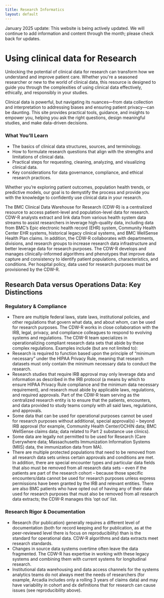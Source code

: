 ```yaml
---
title: Research Informatics
layout: default
---
```

January 2025 update: This website is being actively updated. We will continue to add information and content through the month; please check back for updates.

# Using clinical data for Research
Unlocking the potential of clinical data for research can transform how we understand and improve patient care. Whether you're a seasoned researcher or new to the world of clinical data, this resource is designed to guide you through the complexities of using clinical data effectively, ethically, and responsibly in your studies.

Clinical data is powerful, but navigating its nuances—from data collection and interpretation to addressing biases and ensuring patient privacy—can be daunting. This site provides practical tools, guidance, and insights to empower you, helping you ask the right questions, design meaningful studies, and make data-driven decisions.

### What You’ll Learn
- The basics of clinical data structures, sources, and terminology.
- How to formulate research questions that align with the strengths and limitations of clinical data.
- Practical steps for requesting, cleaning, analyzing, and visualizing clinical data.
- Key considerations for data governance, compliance, and ethical research practices.

Whether you’re exploring patient outcomes, population health trends, or predictive models, our goal is to demystify the process and provide you with the knowledge to confidently use clinical data in your research. 


The BMC Clinical Data Warehouse for Research (CDW-R) is a centralized resource to access patient-level and population-level data for research. CDW-R analysts extract and link data from various health system data streams to assist researchers in leverage high-quality data, including data from BMC’s Epic electronic health record (EHR) system, Community Health Center EHR systems, historical legacy clinical systems, and BMC WellSense Health Plan claims. In addition, the CDW-R collaborates with departments, divisions, and research groups to increase research data infrastructure and better leverage data for research purposes. The CDW-R develops and manages clinically-informed algorithms and phenotypes that improve data capture and consistency to identify patient populations, characteristics, and conditions. Per hospital policy, data used for research purposes must be provisioned by the CDW-R.

## Research Data versus Operations Data: Key Distinctions
### Regulatory & Compliance
* There are multiple federal laws, state laws, institutional policies, and other regulations that govern
what data, and about whom, can be used for research purposes. The CDW-R works in close
collaboration with the IRB, legal, privacy, and compliance colleagues to respond to evolving systems
and regulations. The CDW-R team specializes in operationalizing compliant research data sets that
abide by these complex regulations. Examples include (but are not limited to):
* Research is required to function based upon the principle of “minimum necessary” under the
HIPAA Privacy Rule, meaning that research datasets must only contain the minimum
necessary data to conduct the research.
* Research studies that require IRB approval may only leverage data and information as
described in the IRB protocol (a means by which to ensure HIPAA Privacy Rule compliance
and the minimum data necessary requirement), and research must abide by applicable laws,
regulations, and required approvals. Part of the CDW-R team serving as the centralized
research entity is to ensure that the patients, encounters, and data provided to study teams
comply with all said laws, regulations, and approvals.
* Some data that can be used for operational purposes cannot be used for research purposes
without additional, special approval(s) – beyond IRB approval (for example, Community
Health Center/OCHIN data; BMC WellSense claims data; data related to Part 2 substance
use clinics).
* Some data are legally not permitted to be used for Research (Care Everywhere data;
Massachusetts Immunization Information Systems (MIIS) data, the immunization data from
MA).
* There are multiple protected populations that need to be removed from all research data sets
unless certain approvals and conditions are met. In addition, there are special encounter
types and particular data fields that also must be removed from all research data sets – even
if the patients are part of the research cohort – because those specific encounters/data
cannot be used for research purposes unless express permissions have been granted by the
IRB and relevant entities. There are also BMC patients who have opted out of having any of
their data used for research purposes that must also be removed from all research data
extracts; the CDW-R manages this ‘opt out’ list.

### Research Rigor & Documentation
* Research (for publication) generally requires a different level of documentation (both for record
keeping and for publication, as at the peer-reviewed level there is focus on reproducibility) than is the
standard for operational data. CDW-R algorithms and data extracts meet research standards.
* Changes in source data systems overtime often leave the data fragmented. The CDW-R has
expertise in working with these legacy systems and combining them with current systems for
longitudinal research.
* Institutional data warehousing and data access channels for the systems analytics teams do not
always meet the needs of researchers (for example, Arcadia includes only a rolling 3 years of claims
data) and may have variability in cohort and dx definitions that for research can cause issues (see
reproducibility above).
